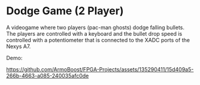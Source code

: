# Dodge Game (2 Player)

A videogame where two players (pac-man ghosts) dodge falling bullets. The players are controlled with a keyboard and the bullet drop speed is controlled with a potentiometer that is connected to the XADC ports of the Nexys A7.



Demo:

https://github.com/ArmoBoost/FPGA-Projects/assets/135290411/15d409a5-266b-4663-a085-240035afc0de


